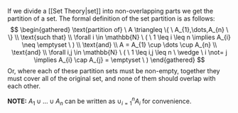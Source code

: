 If we divide a [[Set Theory|set]] into non-overlapping parts we get the partition of a set. The formal definition of the set partition is as follows:
$$
\begin{gathered}
\text{partition of} \ A \triangleq \{ \ A_{1},\dots,A_{n} \ \} \\
\text{such that} \\
\forall i \in \mathbb{N} \ ( \ 1 \leq i \leq n \implies A_{i} \neq \emptyset \ ) \\
\text{and} \\
A = A_{1} \cup \dots \cup A_{n} \\
\text{and} \\
\forall i,j \in \mathbb{N} \ ( \ 1 \leq i,j \leq n \ \wedge \ i \not= j \implies A_{i} \cap A_{j} = \emptyset \ )
\end{gathered}
$$
Or, where each of these partition sets must be non-empty, together they must cover all of the original set, and none of them should overlap with each other.

**NOTE:** $A_{1} \cup \dots \cup A_{n}$ can be written as $\cup^n_{i=1}A_{i}$ for convenience.
